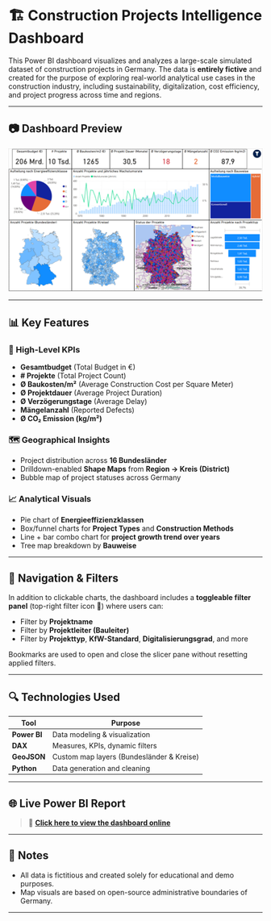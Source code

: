 # 🏗️ Construction Projects Intelligence Dashboard

This Power BI dashboard visualizes and analyzes a large-scale simulated dataset of construction projects in Germany. The data is **entirely fictive** and created for the purpose of exploring real-world analytical use cases in the construction industry, including sustainability, digitalization, cost efficiency, and project progress across time and regions.

---

## 📷 Dashboard Preview

![Dashboard Screenshot](./preview.png)

---

## 📊 Key Features

### 🎯 High-Level KPIs
- **Gesamtbudget** (Total Budget in €)
- **# Projekte** (Total Project Count)
- **Ø Baukosten/m²** (Average Construction Cost per Square Meter)
- **Ø Projektdauer** (Average Project Duration)
- **Ø Verzögerungstage** (Average Delay)
- **Mängelanzahl** (Reported Defects)
- **Ø CO₂ Emission (kg/m²)**

### 🗺️ Geographical Insights
- Project distribution across **16 Bundesländer**
- Drilldown-enabled **Shape Maps** from **Region → Kreis (District)**
- Bubble map of project statuses across Germany

### 📈 Analytical Visuals
- Pie chart of **Energieeffizienzklassen**
- Box/funnel charts for **Project Types** and **Construction Methods**
- Line + bar combo chart for **project growth trend over years**
- Tree map breakdown by **Bauweise**

---

## 🧭 Navigation & Filters

In addition to clickable charts, the dashboard includes a **toggleable filter panel** (top-right filter icon 🔎) where users can:
- Filter by **Projektname**
- Filter by **Projektleiter (Bauleiter)**
- Filter by **Projekttyp**, **KfW-Standard**, **Digitalisierungsgrad**, and more

Bookmarks are used to open and close the slicer pane without resetting applied filters.

---

## 🔍 Technologies Used

| Tool           | Purpose                          |
|----------------|----------------------------------|
| **Power BI**   | Data modeling & visualization    |
| **DAX**        | Measures, KPIs, dynamic filters  |
| **GeoJSON**    | Custom map layers (Bundesländer & Kreise) |
| **Python**     | Data generation and cleaning     |

---

## 🌐 Live Power BI Report

> 🔗 **[Click here to view the dashboard online]([https://app.powerbi.com/your-share-link](https://app.powerbi.com/view?r=eyJrIjoiZGVlMjY1MGYtNjk5Zi00ZDNlLWIwOTUtN2ZhNzJlZjk4NzFmIiwidCI6ImI1OGVhYjJiLTA1YzYtNDcxYi1hYWRhLWNiNjMwY2MyMDJkYyIsImMiOjEwfQ%3D%3D))**  

---

## 🧪 Notes

- All data is fictitious and created solely for educational and demo purposes.
- Map visuals are based on open-source administrative boundaries of Germany.

---
